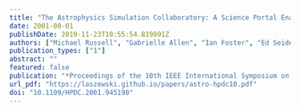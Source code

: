 ```yaml
---
title: "The Astrophysics Simulation Collaboratory: A Science Portal Enabling Community Software Development"
date: 2001-08-01
publishDate: 2019-11-23T10:55:54.819891Z
authors: ["Michael Russell", "Gabrielle Allen", "Ian Foster", "Ed Seidel", "Jason Novotny", "John Shalf", "Gregor von Laszewski", "Greg Daues"]
publication_types: ["1"]
abstract: ""
featured: false
publication: "*Proceedings of the 10th IEEE International Symposium on High Performance Distributed Computing*"
url_pdf: "https://laszewski.github.io/papers/astro-hpdc10.pdf"
doi: "10.1109/HPDC.2001.945190"
---
```


